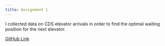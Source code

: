 ```yaml
---
title: Assignment 1
---
```


I collected data on CDS elevator arrivals in order to find the optimal waiting position for the next elevator.

[GitHub Link](https://github.com/jasonzhu03/jzhu33-assignment-1.git)
